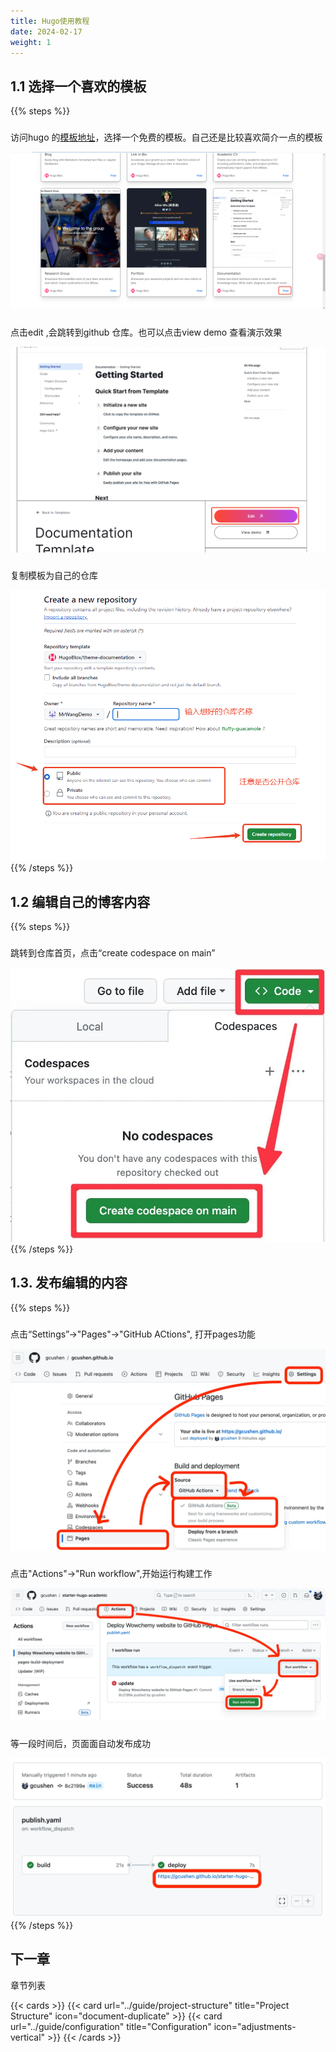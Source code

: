 ```yaml
---
title: Hugo使用教程
date: 2024-02-17
weight: 1
---
```


## 1.1 选择一个喜欢的模板

{{% steps %}}

###
访问hugo 的[模板地址](https://hugoblox.com/templates/)，选择一个免费的模板。自己还是比较喜欢简介一点的模板

![image-20241204103114411](./image-20241204103114411.png)

###
点击edit ,会跳转到github 仓库。也可以点击view demo 查看演示效果

![image-20241204103318198](./image-20241204103318198.png)

###
复制模板为自己的仓库

![image-20241204103647371](./image-20241204103647371.png)
{{% /steps %}}

## 1.2 编辑自己的博客内容
{{% steps %}}
###
跳转到仓库首页，点击“create codespace on main”

![create-codespace.ONu2r4OP_1306hT](./create-codespace.ONu2r4OP_1306hT.jpeg)
{{% /steps %}}


## 1.3. 发布编辑的内容
{{% steps %}}

###

点击“Settings”->"Pages"->"GitHub ACtions", 打开pages功能

![create-codespace.ONu2r4OP_1306hT](./create-codespace.ONu2r4OP_1306hT.png)
###

点击"Actions"->"Run workflow",开始运行构建工作

![trigger-workflow.2noFNHBc_1w53OS](./trigger-workflow.2noFNHBc_1w53OS.webp)
###

等一段时间后，页面面自动发布成功

![repo-link.PZui0L9N_Z1VOyMi](./repo-link.PZui0L9N_Z1VOyMi.webp)
{{% /steps %}}

## 下一章

章节列表

{{< cards >}}
  {{< card url="../guide/project-structure" title="Project Structure" icon="document-duplicate" >}}
  {{< card url="../guide/configuration" title="Configuration" icon="adjustments-vertical" >}}
{{< /cards >}}
